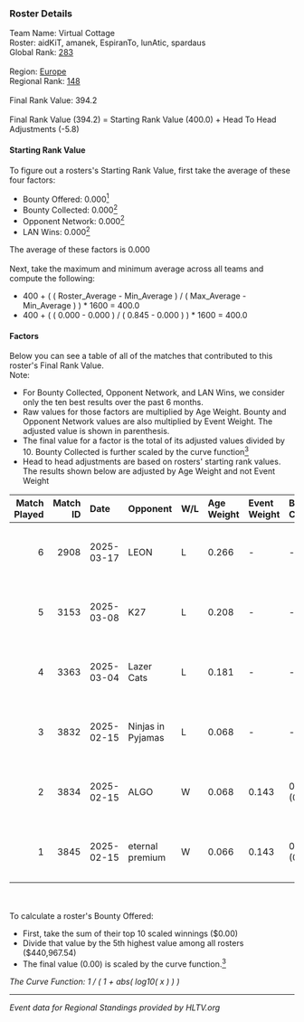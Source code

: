 ### Roster Details<br />
Team Name: Virtual Cottage<br />
Roster: aidKiT, amanek, EspiranTo, lunAtic, spardaus<br />
Global Rank: [283](../../standings_global_2025_08_04.md)<br />
<br />
Region: [Europe]( ../../standings_europe_2025_08_04.md)<br />
Regional Rank: [148]( ../../standings_europe_2025_08_04.md)<br />
<br />
Final Rank Value:  394.2<br />
<br />
Final Rank Value (394.2) = Starting Rank Value (400.0) + Head To Head Adjustments (-5.8)<br />

#### Starting Rank Value<br />
To figure out a rosters's Starting Rank Value, first take the average of these four factors:<br />
- Bounty Offered: 0.000[<sup>1</sup>](#table2)
- Bounty Collected: 0.000[<sup>2</sup>](#table1)
- Opponent Network: 0.000[<sup>2</sup>](#table1)
- LAN Wins: 0.000[<sup>2</sup>](#table1)

The average of these factors is 0.000<br />
<br />
Next, take the maximum and minimum average across all teams and compute the following:<br />
- 400 + ( ( Roster_Average - Min_Average ) / ( Max_Average - Min_Average ) ) * 1600 = 400.0
- 400 + ( ( 0.000 - 0.000 ) / ( 0.845 - 0.000 ) ) * 1600 = 400.0


#### Factors<br />
Below you can see a table of all of the matches that contributed to this roster's Final Rank Value.<br />
Note:<br />

- For Bounty Collected, Opponent Network, and LAN Wins, we consider only the ten best results over the past 6 months.
- Raw values for those factors are multiplied by Age Weight. Bounty and Opponent Network values are also multiplied by Event Weight. The adjusted value is shown in parenthesis.
- The final value for a factor is the total of its adjusted values divided by 10. Bounty Collected is further scaled by the curve function[<sup>3</sup>](#curveFunction)
- Head to head adjustments are based on rosters' starting rank values. The results shown below are adjusted by Age Weight and not Event Weight
<span id="table1"></span><br />


| Match Played | Match ID | Date       | Opponent          | W/L | Age Weight | Event Weight | Bounty Collected | Opponent Network | LAN Wins  | H2H Adj. | Roster                                       |
| -: | -: | :- | :- | :- | :- | :- | :- | :- | :- | -: | :- |
|            6 |     2908 | 2025-03-17 | LEON              | L   | 0.266      | -            | -                | -                | -         |    -3.20 | aidKiT, amanek, EspiranTo, lunAtic, spardaus |
|            5 |     3153 | 2025-03-08 | K27               | L   | 0.208      | -            | -                | -                | -         |    -1.80 | aidKiT, amanek, EspiranTo, lunAtic, spardaus |
|            4 |     3363 | 2025-03-04 | Lazer Cats        | L   | 0.181      | -            | -                | -                | -         |    -2.87 | aidKiT, amanek, EspiranTo, lunAtic, spardaus |
|            3 |     3832 | 2025-02-15 | Ninjas in Pyjamas | L   | 0.068      | -            | -                | -                | -         |    -0.01 | aidKiT, amanek, EspiranTo, lunAtic, spardaus |
|            2 |     3834 | 2025-02-15 | ALGO              | W   | 0.068      | 0.143        | 0.000 (0.000)    | 0.003 (0.000)    | 0 (0.000) |     1.06 | aidKiT, amanek, EspiranTo, lunAtic, spardaus |
|            1 |     3845 | 2025-02-15 | eternal premium   | W   | 0.066      | 0.143        | 0.000 (0.000)    | 0.000 (0.000)    | 0 (0.000) |     1.05 | aidKiT, amanek, EspiranTo, lunAtic, spardaus |

<br />
<span id="table2"></span><br />
To calculate a roster's Bounty Offered:<br />

- First, take the sum of their top 10 scaled winnings ($0.00)
- Divide that value by the 5th highest value among all rosters ($440,967.54)
- The final value (0.00) is scaled by the curve function.[<sup>3</sup>](#curveFunction)

<span id="curveFunction"></span>_The Curve Function: 1 / ( 1 + abs( log10( x ) ) )_<br />

---
_Event data for Regional Standings provided by HLTV.org_<br />
